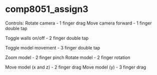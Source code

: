 # comp8051_assign3

Controls:
Rotate camera - 1 finger drag
Move camera forward - 1 finger double tap

Toggle walls on/off - 2 finger double tap

Toggle model movement - 3 finger double tap

Zoom model - 2 finger pinch
Rotate model - 2 finger rotation

Move model (x and z) - 2 finger drag
Move model (y) - 3 finger drag
